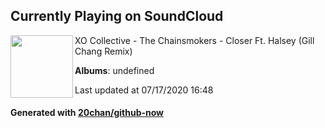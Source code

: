 ## Currently Playing on SoundCloud

[<img align="left" width="100" src="https://i1.sndcdn.com/artworks-000177382109-3n93g7-t120x120.jpg">](https://soundcloud.com/xocollective/closer)

XO Collective - The Chainsmokers - Closer Ft. Halsey (Gill Chang Remix)

**Albums**: undefined

Last updated at 07/17/2020 16:48

#### Generated with [20chan/github-now](https://github.com/20chan/github-now)


<!--
**20chan/20chan** is a ✨ _special_ ✨ repository because its `README.md` (this file) appears on your GitHub profile.

Here are some ideas to get you started:

- 🔭 I’m currently working on ...
- 🌱 I’m currently learning ...
- 👯 I’m looking to collaborate on ...
- 🤔 I’m looking for help with ...
- 💬 Ask me about ...
- 📫 How to reach me: ...
- 😄 Pronouns: ...
- ⚡ Fun fact: ...
-->
